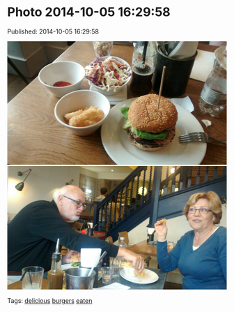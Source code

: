 
# Photo 2014-10-05 16:29:58

Published: 2014-10-05 16:29:58

![](99234602337-0.jpg)
![](99234602337-1.jpg)

Tags: [delicious](tag-delicious.md) [burgers](tag-burgers.md) [eaten](tag-eaten.md)
